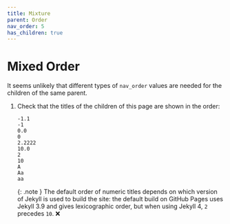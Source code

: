 ```yaml
---
title: Mixture
parent: Order
nav_order: 5
has_children: true
---
```


# Mixed Order

It seems unlikely that different types of `nav_order` values are needed for the children of the same parent.

1.  Check that the titles of the children of this page are shown in the order:
    ```
    -1.1
    -1
    0.0
    0
    2.2222
    10.0
    2
    10
    A
    Aa
    aa
    ```

    {: .note }
    The default order of numeric titles depends on which version of Jekyll is used
    to build the site: 
    the default build on GitHub Pages uses Jekyll 3.9 and gives lexicographic order,
    but when using Jekyll 4, `2` precedes `10`. ❌
